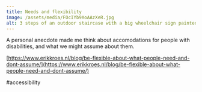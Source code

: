 ```yaml
---
title: Needs and flexibility
image: /assets/media/FOcIYb9XoAAzXeR.jpg
alt: 3 steps of an outdoor staircase with a big wheelchair sign painted on it
---
```


A personal anecdote made me think about accomodations for people with disabilities, and what we might assume about them.

[https://www.erikkroes.nl/blog/be-flexible-about-what-people-need-and-dont-assume/](https://www.erikkroes.nl/blog/be-flexible-about-what-people-need-and-dont-assume/)

\#accessibility
